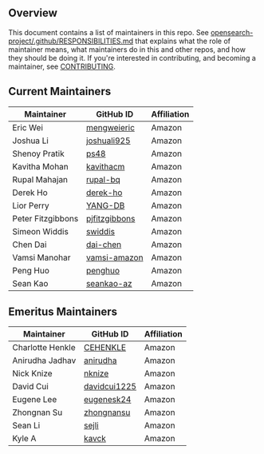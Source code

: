## Overview

This document contains a list of maintainers in this repo. See [opensearch-project/.github/RESPONSIBILITIES.md](https://github.com/opensearch-project/.github/blob/main/RESPONSIBILITIES.md#maintainer-responsibilities) that explains what the role of maintainer means, what maintainers do in this and other repos, and how they should be doing it. If you're interested in contributing, and becoming a maintainer, see [CONTRIBUTING](CONTRIBUTING.md).

## Current Maintainers

| Maintainer        | GitHub ID                                         | Affiliation |
| ----------------- | ------------------------------------------------- | ----------- |
| Eric Wei          | [mengweieric](https://github.com/mengweieric)     | Amazon      |
| Joshua Li         | [joshuali925](https://github.com/joshuali925)     | Amazon      |
| Shenoy Pratik     | [ps48](https://github.com/ps48)                   | Amazon      |
| Kavitha Mohan     | [kavithacm](https://github.com/kavithacm)         | Amazon      |
| Rupal Mahajan     | [rupal-bq](https://github.com/rupal-bq)           | Amazon      |
| Derek Ho          | [derek-ho](https://github.com/derek-ho)           | Amazon      |
| Lior Perry        | [YANG-DB](https://github.com/YANG-DB)             | Amazon      |
| Peter Fitzgibbons | [pjfitzgibbons](https://github.com/pjfitzgibbons) | Amazon      |
| Simeon Widdis     | [swiddis](https://github.com/swiddis)             | Amazon      |
| Chen Dai          | [dai-chen](https://github.com/dai-chen)           | Amazon      |
| Vamsi Manohar     | [vamsi-amazon](https://github.com/vamsi-amazon)   | Amazon      |
| Peng Huo          | [penghuo](https://github.com/penghuo)             | Amazon      |
| Sean Kao          | [seankao-az](https://github.com/seankao-az)       | Amazon      |


## Emeritus Maintainers

| Maintainer        | GitHub ID                                               | Affiliation |
| ----------------- | ------------------------------------------------------- | ----------- |
| Charlotte Henkle  | [CEHENKLE](https://github.com/CEHENKLE)                 | Amazon      |
| Anirudha Jadhav   | [anirudha](https://github.com/anirudha)                 | Amazon      |
| Nick Knize        | [nknize](https://github.com/nknize)                     | Amazon      |
| David Cui         | [davidcui1225](https://github.com/davidcui1225)         | Amazon      |
| Eugene Lee        | [eugenesk24](https://github.com/eugenesk24)             | Amazon      |
| Zhongnan Su       | [zhongnansu](https://github.com/zhongnansu)             | Amazon      |
| Sean Li           | [sejli](https://github.com/sejli)                       | Amazon      |
| Kyle A            | [kavck](https://github.com/kavck)                       | Amazon      |